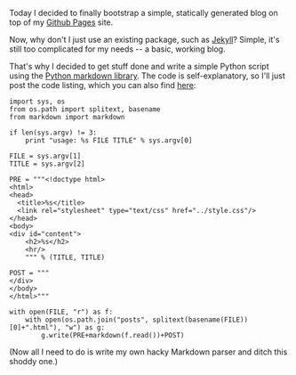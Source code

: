 Today I decided to finally bootstrap a simple, statically generated blog on top of my [Github Pages](http://pages.github.com/) site.


Now, why don't I just use an existing package, such as [Jekyll](http://jekyllrb.com/)? Simple, it's still too complicated for my needs -- a basic, working blog.

That's why I decided to get stuff done and write a simple Python script using the [Python markdown library](http://freewisdom.org/projects/python-markdown/).
The code is self-explanatory, so I'll just post the code listing, which you can also find [here](../genPost.py):


    import sys, os
    from os.path import splitext, basename
    from markdown import markdown
    
    if len(sys.argv) != 3:
        print "usage: %s FILE TITLE" % sys.argv[0]
    
    FILE = sys.argv[1]
    TITLE = sys.argv[2]
    
    PRE = """<!doctype html>
    <html>
    <head>
      <title>%s</title>
      <link rel="stylesheet" type="text/css" href="../style.css"/>
    </head>
    <body>
    <div id="content">
        <h2>%s</h2>
        <hr/>
        """ % (TITLE, TITLE)
    
    POST = """
    </div>
    </body>
    </html>"""
    
    with open(FILE, "r") as f:
        with open(os.path.join("posts", splitext(basename(FILE))[0]+".html"), "w") as g:
            g.write(PRE+markdown(f.read())+POST)


(Now all I need to do is write my own hacky Markdown parser and ditch this shoddy one.)